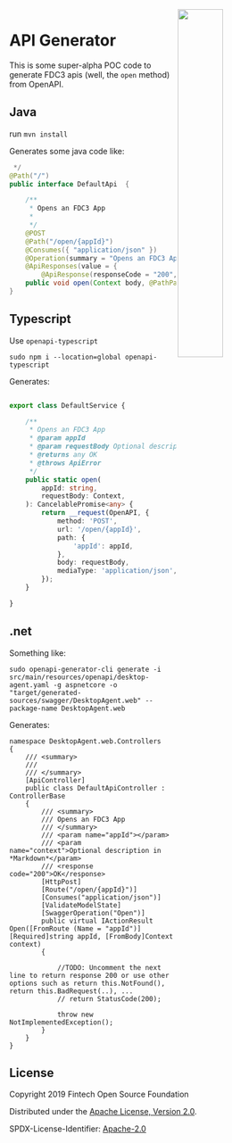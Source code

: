 <img align="right" width="40%" src="https://www.finos.org/hubfs/FINOS/finos-logo/FINOS_Icon_Wordmark_Name_RGB_horizontal.png">

# API Generator

This is some super-alpha POC code to generate FDC3 apis (well, the `open` method) from OpenAPI.

## Java

run `mvn install`

Generates some java code like: 

```java
 */
@Path("/")
public interface DefaultApi  {

    /**
     * Opens an FDC3 App
     *
     */
    @POST
    @Path("/open/{appId}")
    @Consumes({ "application/json" })
    @Operation(summary = "Opens an FDC3 App", tags={  })
    @ApiResponses(value = { 
        @ApiResponse(responseCode = "200", description = "OK") })
    public void open(Context body, @PathParam("appId") String appId);
}
```

## Typescript

Use `openapi-typescript`

```
sudo npm i --location=global openapi-typescript
```

Generates:

```typescript

export class DefaultService {

    /**
     * Opens an FDC3 App
     * @param appId
     * @param requestBody Optional description in *Markdown*
     * @returns any OK
     * @throws ApiError
     */
    public static open(
        appId: string,
        requestBody: Context,
    ): CancelablePromise<any> {
        return __request(OpenAPI, {
            method: 'POST',
            url: '/open/{appId}',
            path: {
                'appId': appId,
            },
            body: requestBody,
            mediaType: 'application/json',
        });
    }

}


```



## .net

Something like:

```
sudo openapi-generator-cli generate -i src/main/resources/openapi/desktop-agent.yaml -g aspnetcore -o "target/generated-sources/swagger/DesktopAgent.web" --package-name DesktopAgent.web
```

Generates:

```.net
namespace DesktopAgent.web.Controllers
{ 
    /// <summary>
    /// 
    /// </summary>
    [ApiController]
    public class DefaultApiController : ControllerBase
    { 
        /// <summary>
        /// Opens an FDC3 App
        /// </summary>
        /// <param name="appId"></param>
        /// <param name="context">Optional description in *Markdown*</param>
        /// <response code="200">OK</response>
        [HttpPost]
        [Route("/open/{appId}")]
        [Consumes("application/json")]
        [ValidateModelState]
        [SwaggerOperation("Open")]
        public virtual IActionResult Open([FromRoute (Name = "appId")][Required]string appId, [FromBody]Context context)
        {

            //TODO: Uncomment the next line to return response 200 or use other options such as return this.NotFound(), return this.BadRequest(..), ...
            // return StatusCode(200);

            throw new NotImplementedException();
        }
    }
}
```

## License

Copyright 2019 Fintech Open Source Foundation

Distributed under the [Apache License, Version 2.0](http://www.apache.org/licenses/LICENSE-2.0).

SPDX-License-Identifier: [Apache-2.0](https://spdx.org/licenses/Apache-2.0)
